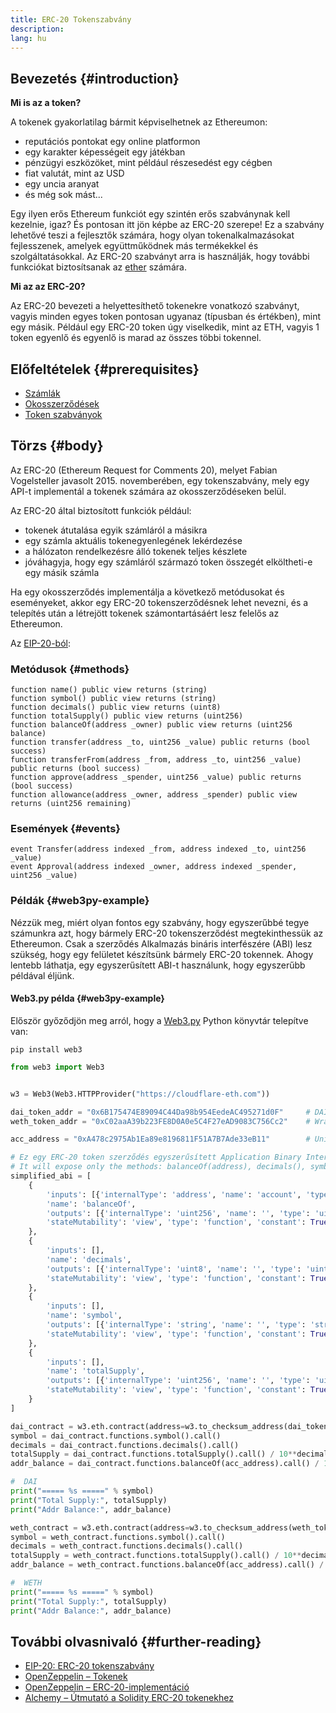 ```yaml
---
title: ERC-20 Tokenszabvány
description:
lang: hu
---
```


## Bevezetés {#introduction}

**Mi is az a token?**

A tokenek gyakorlatilag bármit képviselhetnek az Ethereumon:

- reputációs pontokat egy online platformon
- egy karakter képességeit egy játékban
- pénzügyi eszközöket, mint például részesedést egy cégben
- fiat valutát, mint az USD
- egy uncia aranyat
- és még sok mást...

Egy ilyen erős Ethereum funkciót egy szintén erős szabványnak kell kezelnie, igaz? És pontosan itt jön képbe az ERC-20 szerepe! Ez a szabvány lehetővé teszi a fejlesztők számára, hogy olyan tokenalkalmazásokat fejlesszenek, amelyek együttműködnek más termékekkel és szolgáltatásokkal. Az ERC-20 szabványt arra is használják, hogy további funkciókat biztosítsanak az [ether](/glossary/#ether) számára.

**Mi az az ERC-20?**

Az ERC-20 bevezeti a helyettesíthető tokenekre vonatkozó szabványt, vagyis minden egyes token pontosan ugyanaz (típusban és értékben), mint egy másik. Például egy ERC-20 token úgy viselkedik, mint az ETH, vagyis 1 token egyenlő és egyenlő is marad az összes többi tokennel.

## Előfeltételek {#prerequisites}

- [Számlák](/developers/docs/accounts)
- [Okosszerződések](/developers/docs/smart-contracts/)
- [Token szabványok](/developers/docs/standards/tokens/)

## Törzs {#body}

Az ERC-20 (Ethereum Request for Comments 20), melyet Fabian Vogelsteller javasolt 2015. novemberében, egy tokenszabvány, mely egy API-t implementál a tokenek számára az okosszerződéseken belül.

Az ERC-20 által biztosított funkciók például:

- tokenek átutalása egyik számláról a másikra
- egy számla aktuális tokenegyenlegének lekérdezése
- a hálózaton rendelkezésre álló tokenek teljes készlete
- jóváhagyja, hogy egy számláról származó token összegét elköltheti-e egy másik számla

Ha egy okosszerződés implementálja a következő metódusokat és eseményeket, akkor egy ERC-20 tokenszerződésnek lehet nevezni, és a telepítés után a létrejött tokenek számontartásáért lesz felelős az Ethereumon.

Az [EIP-20-ból](https://eips.ethereum.org/EIPS/eip-20):

### Metódusok {#methods}

```solidity
function name() public view returns (string)
function symbol() public view returns (string)
function decimals() public view returns (uint8)
function totalSupply() public view returns (uint256)
function balanceOf(address _owner) public view returns (uint256 balance)
function transfer(address _to, uint256 _value) public returns (bool success)
function transferFrom(address _from, address _to, uint256 _value) public returns (bool success)
function approve(address _spender, uint256 _value) public returns (bool success)
function allowance(address _owner, address _spender) public view returns (uint256 remaining)
```

### Események {#events}

```solidity
event Transfer(address indexed _from, address indexed _to, uint256 _value)
event Approval(address indexed _owner, address indexed _spender, uint256 _value)
```

### Példák {#web3py-example}

Nézzük meg, miért olyan fontos egy szabvány, hogy egyszerűbbé tegye számunkra azt, hogy bármely ERC-20 tokenszerződést megtekinthessük az Ethereumon. Csak a szerződés Alkalmazás bináris interfészére (ABI) lesz szükség, hogy egy felületet készítsünk bármely ERC-20 tokennek. Ahogy lentebb láthatja, egy egyszerűsített ABI-t használunk, hogy egyszerűbb példával éljünk.

#### Web3.py példa {#web3py-example}

Először győződjön meg arról, hogy a [Web3.py](https://web3py.readthedocs.io/en/stable/quickstart.html#installation) Python könyvtár telepítve van:

```
pip install web3
```

```python
from web3 import Web3


w3 = Web3(Web3.HTTPProvider("https://cloudflare-eth.com"))

dai_token_addr = "0x6B175474E89094C44Da98b954EedeAC495271d0F"     # DAI
weth_token_addr = "0xC02aaA39b223FE8D0A0e5C4F27eAD9083C756Cc2"    # Wrapped ether (WETH)

acc_address = "0xA478c2975Ab1Ea89e8196811F51A7B7Ade33eB11"        # Uniswap V2: DAI 2

# Ez egy ERC-20 token szerződés egyszerűsített Application Binary Interface-e (ABI).
# It will expose only the methods: balanceOf(address), decimals(), symbol() and totalSupply()
simplified_abi = [
    {
        'inputs': [{'internalType': 'address', 'name': 'account', 'type': 'address'}],
        'name': 'balanceOf',
        'outputs': [{'internalType': 'uint256', 'name': '', 'type': 'uint256'}],
        'stateMutability': 'view', 'type': 'function', 'constant': True
    },
    {
        'inputs': [],
        'name': 'decimals',
        'outputs': [{'internalType': 'uint8', 'name': '', 'type': 'uint8'}],
        'stateMutability': 'view', 'type': 'function', 'constant': True
    },
    {
        'inputs': [],
        'name': 'symbol',
        'outputs': [{'internalType': 'string', 'name': '', 'type': 'string'}],
        'stateMutability': 'view', 'type': 'function', 'constant': True
    },
    {
        'inputs': [],
        'name': 'totalSupply',
        'outputs': [{'internalType': 'uint256', 'name': '', 'type': 'uint256'}],
        'stateMutability': 'view', 'type': 'function', 'constant': True
    }
]

dai_contract = w3.eth.contract(address=w3.to_checksum_address(dai_token_addr), abi=simplified_abi)
symbol = dai_contract.functions.symbol().call()
decimals = dai_contract.functions.decimals().call()
totalSupply = dai_contract.functions.totalSupply().call() / 10**decimals
addr_balance = dai_contract.functions.balanceOf(acc_address).call() / 10**decimals

#  DAI
print("===== %s =====" % symbol)
print("Total Supply:", totalSupply)
print("Addr Balance:", addr_balance)

weth_contract = w3.eth.contract(address=w3.to_checksum_address(weth_token_addr), abi=simplified_abi)
symbol = weth_contract.functions.symbol().call()
decimals = weth_contract.functions.decimals().call()
totalSupply = weth_contract.functions.totalSupply().call() / 10**decimals
addr_balance = weth_contract.functions.balanceOf(acc_address).call() / 10**decimals

#  WETH
print("===== %s =====" % symbol)
print("Total Supply:", totalSupply)
print("Addr Balance:", addr_balance)
```

## További olvasnivaló {#further-reading}

- [EIP-20: ERC-20 tokenszabvány](https://eips.ethereum.org/EIPS/eip-20)
- [OpenZeppelin – Tokenek](https://docs.openzeppelin.com/contracts/3.x/tokens#ERC20)
- [OpenZeppelin – ERC-20-implementáció](https://github.com/OpenZeppelin/openzeppelin-contracts/blob/master/contracts/token/ERC20/ERC20.sol)
- [Alchemy – Útmutató a Solidity ERC-20 tokenekhez](https://www.alchemy.com/overviews/erc20-solidity)
